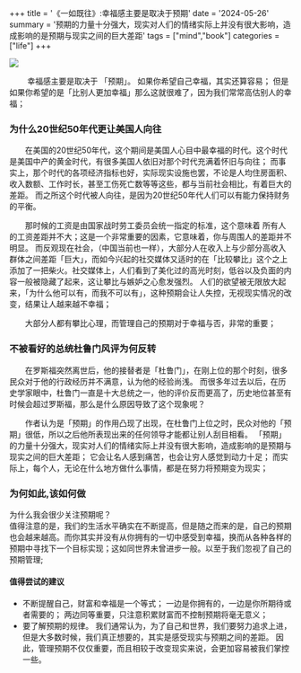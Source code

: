 +++
title = '《一如既往》:幸福感主要是取决于预期'
date = '2024-05-26'
summary = '预期的力量十分强大，现实对人们的情绪实际上并没有很大影响，造成影响的是预期与现实之间的巨大差距'
tags = ["mind","book"] 
categories = ["life"] 
+++

![](/images/same-as-ever.png)


&emsp;&emsp; 幸福感主要是取决于 「预期」。 如果你希望自己幸福，其实还算容易；
但是如果你希望的是「比别人更加幸福」那么这就很难了，因为我们常常高估别人的幸福；


### 为什么20世纪50年代更让美国人向往

&emsp;&emsp;在美国的20世纪50年代，这个期间是美国人心目中最幸福的时代。这个时代是美国中产的黄金时代，有很多美国人依旧对那个时代充满着怀旧与向往；
而事实上，那个时代的各项经济指标也好，实际现实设施也罢，不论是人均住房面积、收入数额、工作时长，甚至工伤死亡数等等这些，都与当前社会相比，有着巨大的差距。 
而之所这个时代被人向往，是因为20世纪50年代人们可以有能力保持财务的平衡。

&emsp;&emsp;那时候的工资是由国家战时劳工委员会统一指定的标准，这个意味着 所有人的工资差距并不大；这是一个非常重要的因素，它意味着，你与周围人的差距并不明显。
而反观现在社会，（中国当前也一样），大部分人在收入上与少部分高收入群体之间差距「巨大」，而如今兴起的社交媒体又适时的在「比较攀比」这个之上添加了一把柴火。社交媒体上，人们看到了美化过的高光时刻，低谷以及负面的内容一般被隐藏了起来，这让攀比与嫉妒之心愈发强烈。  人们的欲望被无限放大起来，「为什么他可以有，而我不可以有」，这种预期会让人失控，无视现实情况的改变，结果让人越来越不幸福；

&emsp;&emsp;大部分人都有攀比心理，而管理自己的预期对于幸福与否，非常的重要；

### 不被看好的总统杜鲁门风评为何反转

&emsp;&emsp;在罗斯福突然离世后，他的接替者是「杜鲁门」，在刚上位的那个时刻，很多民众对于他的行政经历并不满意，认为他的经验尚浅。 而很多年过去以后，在历史学家眼中，杜鲁门一直是十大总统之一，他的评价反而更高了，历史地位甚至有时候会超过罗斯福，那么是什么原因导致了这个现象呢？

&emsp;&emsp;作者认为是「预期」的作用凸现了出现，在杜鲁门上位之时，民众对他的「预期」很低，所以之后他所表现出来的任何领导才能都让别人刮目相看。 
「预期」的力量十分强大，现实对人们的情绪实际上并没有很大影响，造成影响的是预期与现实之间的巨大差距； 它会让名人感到痛苦，也会让穷人感觉到动力十足；
而实际上，每个人，无论在什么地方做什么事情，都是在努力将预期变为现实；

### 为何如此,该如何做

为什么我会很少关注预期呢？  
值得注意的是，我们的生活水平确实在不断提高，但是随之而来的是，自己的预期也会越来越高。而你其实并没有从你拥有的一切中感受到幸福，换而从各种各样的预期中寻找下一个目标实现；这如同世界未曾进步一般。以至于我们忽视了自己的预期管理;


#### 值得尝试的建议

- 不断提醒自己，财富和幸福是一个等式； 一边是你拥有的，一边是你所期待或者需要的； 两边同等重要，只注意积累财富而不控制预期将毫无意义； 
- 要了解预期的规律。 我们通常认为，为了自己和世界，我们要努力追求上进，但是大多数时候，我们真正想要的，其实是感受现实与预期之间的差距。 因此，管理预期不仅仅重要，而且相较于改变现实来说，会更加容易被我们掌控一些。 

 

